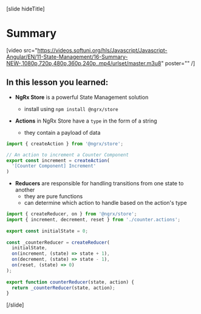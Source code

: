 [slide hideTitle]

# Summary

[video src="https://videos.softuni.org/hls/Javascript/Javascript-Angular/EN/11-State-Management/16-Summary-NEW-,1080p,720p,480p,360p,240p,.mp4/urlset/master.m3u8" poster="" /]

## In this lesson you learned:

- **NgRx Store** is a powerful State Management solution
  * install using `npm install @ngrx/store`


- **Actions** in NgRx Store have a `type` in the form of a string
  * they contain a payload of data

```js
import { createAction } from '@ngrx/store';

// An action to increment a Counter Component
export const increment = createAction(
  '[Counter Component] Increment'
)
```

- **Reducers** are responsible for handling transitions from one state to another
  * they are pure functions
  * can determine which action to handle based on the action's type


```js
import { createReducer, on } from '@ngrx/store';
import { increment, decrement, reset } from './counter.actions';
 
export const initialState = 0;
 
const _counterReducer = createReducer(
  initialState,
  on(increment, (state) => state + 1),
  on(decrement, (state) => state - 1),
  on(reset, (state) => 0)
);
 
export function counterReducer(state, action) {
  return _counterReducer(state, action);
}
```

[/slide]
